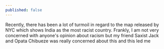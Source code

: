 ```yaml
---
published: false
---
```


Recently, there has been a lot of turmoil in regard to the map released by NYC which shows India as the most racist country. Frankly, I am not very concerned with anyone's opinion about racism but my friend Saxist Jack and Opata Chibueze was really concerned about this and this led me 